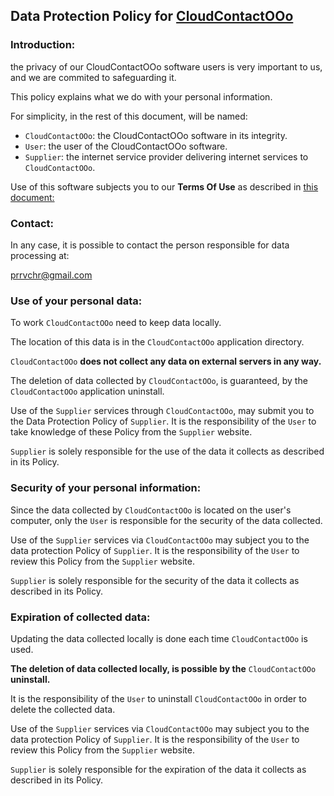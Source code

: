 ## Data Protection Policy for [CloudContactOOo](https://github.com/prrvchr/CloudContactOOo)

### Introduction:

the privacy of our CloudContactOOo software users is very important to us, and we are commited to safeguarding it.

This policy explains what we do with your personal information.

For simplicity, in the rest of this document, will be named:
- `CloudContactOOo`:  the CloudContactOOo software in its integrity.
- `User`: the user of the CloudContactOOo software.
- `Supplier`: the internet service provider delivering internet services to `CloudContactOOo`.

Use of this software subjects you to our **Terms Of Use** as described in [this document:](https://prrvchr.github.io/CloudContactOOo/CloudContactOOo/registration/TermsOfUse_en)

### Contact:

In any case, it is possible to contact the person responsible for data processing at:

prrvchr@gmail.com


### Use of your personal data:

To work `CloudContactOOo` need to keep data locally.

The location of this data is in the `CloudContactOOo` application directory.

`CloudContactOOo` **does not collect any data on external servers in any way.**

The deletion of data collected by `CloudContactOOo`, is guaranteed, by the `CloudContactOOo` application uninstall.

Use of the `Supplier` services through `CloudContactOOo`, may submit you to the Data Protection Policy of `Supplier`. It is the responsibility of the `User` to take knowledge of these Policy from the `Supplier` website.

`Supplier` is solely responsible for the use of the data it collects as described in its Policy.


### Security of your personal information:

Since the data collected by `CloudContactOOo` is located on the user's computer, only the `User` is responsible for the security of the data collected.

Use of the `Supplier` services via `CloudContactOOo` may subject you to the data protection Policy of `Supplier`. It is the responsibility of the `User` to review this Policy from the `Supplier` website.

`Supplier` is solely responsible for the security of the data it collects as described in its Policy.


### Expiration of collected data:

Updating the data collected locally is done each time `CloudContactOOo` is used.

**The deletion of data collected locally, is possible by the** `CloudContactOOo` **uninstall.**

It is the responsibility of the `User` to uninstall `CloudContactOOo` in order to delete the collected data.

Use of the `Supplier` services via `CloudContactOOo` may subject you to the data protection Policy of `Supplier`. It is the responsibility of the `User` to review this Policy from the `Supplier` website.

`Supplier` is solely responsible for the expiration of the data it collects as described in its Policy.
